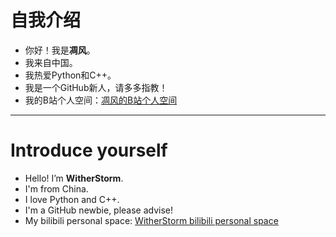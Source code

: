 # 自我介绍

- 你好！我是**凋风**。
- 我来自中国。
- 我热爱Python和C++。
- 我是一个GitHub新人，请多多指教！
- 我的B站个人空间：[凋风的B站个人空间](https://space.bilibili.com/3493260483889303?spm_id_from=333.1007.0.0)

---

# Introduce yourself

- Hello! I’m **WitherStorm**.
- I'm from China.
- I love Python and C++.
- I'm a GitHub newbie, please advise!
- My bilibili personal space: [WitherStorm bilibili personal space](https://space.bilibili.com/3493260483889303?spm_id_from=333.1007.0.0)
